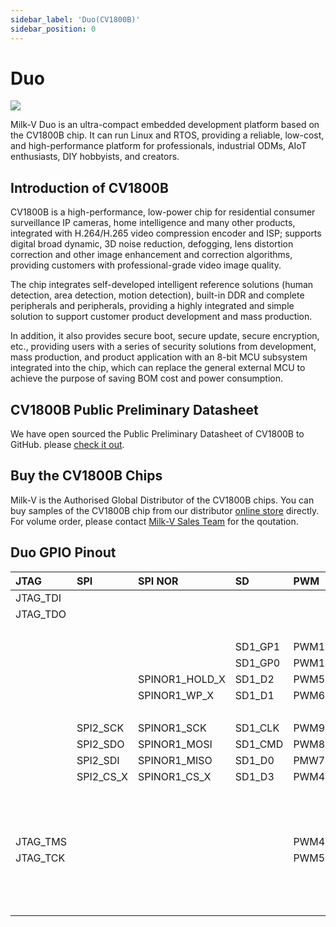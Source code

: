 ```yaml
---
sidebar_label: 'Duo(CV1800B)'
sidebar_position: 0
---
```


# Duo

 <Image src='/docs/duo/duo-v1.2.png' maxWidth='60%' align='center' />

 Milk-V Duo is an ultra-compact embedded development platform based on the CV1800B chip. It can run Linux and RTOS, providing a reliable, low-cost, and high-performance platform for professionals, industrial ODMs, AIoT enthusiasts, DIY hobbyists, and creators.  

## Introduction of CV1800B

CV1800B is a high-performance, low-power chip for residential consumer surveillance IP cameras, home intelligence and many other products, integrated with H.264/H.265 video compression encoder and ISP; supports digital broad dynamic, 3D noise reduction, defogging, lens distortion correction and other image enhancement and correction algorithms, providing customers with professional-grade video image quality.   

The chip integrates self-developed intelligent reference solutions (human detection, area detection, motion detection), built-in DDR and complete peripherals and peripherals, providing a highly integrated and simple solution to support customer product development and mass production.   

In addition, it also provides secure boot, secure update, secure encryption, etc., providing users with a series of security solutions from development, mass production, and product application with an 8-bit MCU subsystem integrated into the chip, which can replace the general external MCU to achieve the purpose of saving BOM cost and power consumption.

## CV1800B Public Preliminary Datasheet

We have open sourced the Public Preliminary Datasheet of CV1800B to GitHub. please [check it out](https://github.com/milkv-duo/duo-files/blob/main/duo/datasheet/CV1800B-CV1801B-Preliminary-Datasheet-full-en.pdf).

## Buy the CV1800B Chips

Milk-V is the Authorised Global Distributor of the CV1800B chips. You can buy samples of the CV1800B chip from our distributor [online store](https://arace.tech/products/sophon-cv1800b-5pcs) directly. For volume order, please contact [Milk-V Sales Team](mailto:sales@milkv.io) for the qoutation.

## Duo GPIO Pinout

<div className='gpio_style'>

| **JTAG** | **SPI**   | **SPI NOR**    | **SD**  | **PWM** | **I2C**  | **UART**   | **NAME** | **PIN**                         | **PIN**                          | **NAME** | **ADC**    | **SPI NOR**   | **SPI NAND** |
|:---------|:----------|:---------------|:--------|:--------|:---------|:-----------|---------:|:-------------------------------:|:--------------------------------:|:---------|:-----------|:--------------|:-------------|
| JTAG_TDI |           |                |         |         | I2C0_SCL | UART1/2_TX | GP0      | <div className='green'>1</div>  | <div className='red'>40</div>    | VBUS     |            |               |              |
| JTAG_TDO |           |                |         |         | I2C0_SDA | UART1/2_RX | GP1      | <div className='green'>2</div>  | <div className='red'>39</div>    | VSYS     |            |               |              |
|          |           |                |         |         |          |            | GND      | <div className='black'>3</div>  | <div className='black'>38</div>  | GND      |            |               |              |
|          |           |                | SD1_GP1 | PWM10   |          | UART4_TX   | GP2      | <div className='green'>4</div>  | <div className='orange'>37</div> | 3V3_EN   |            |               |              |
|          |           |                | SD1_GP0 | PWM11   |          | UART4_RX   | GP3      | <div className='green'>5</div>  | <div className='green'>36</div>  | 3V3(OUT) |            |               |              |
|          |           | SPINOR1_HOLD_X | SD1_D2  | PWM5    | I2C1_SCL | UART2/3_TX | GP4      | <div className='green'>6</div>  | <div className='gray'>35</div>   |          |            |               |              |
|          |           | SPINOR1_WP_X   | SD1_D1  | PWM6    | I2C1_SDA | UART2/3_RX | GP5      | <div className='green'>7</div>  | <div className='gray'>34</div>   |          |            |               |              |
|          |           |                |         |         |          |            | GND      | <div className='black'>8</div>  | <div className='black'>33</div>  | GND      |            |               |              |
|          | SPI2_SCK  | SPINOR1_SCK    | SD1_CLK | PWM9    | I2C3_SDA |            | GP6      | <div className='green'>9</div>  | <div className='green'>32</div>  | GP27     | ADC2(1.8V) |               |              |
|          | SPI2_SDO  | SPINOR1_MOSI   | SD1_CMD | PWM8    | I2C3_SCL |            | GP7      | <div className='green'>10</div> | <div className='green'>31</div>  | GP26     | ADC1(1.8V) |               |              |
|          | SPI2_SDI  | SPINOR1_MISO   | SD1_D0  | PMW7    | I2C1_SDA | UART3_RTS  | GP8      | <div className='green'>11</div> | <div className='orange'>30</div> | RUN      |            |               |              |
|          | SPI2_CS_X | SPINOR1_CS_X   | SD1_D3  | PWM4    | I2C1_SCL | UART3_CTS  | GP9      | <div className='green'>12</div> | <div className='green'>29</div>  | GP22     |            |               |              |
|          |           |                |         |         |          |            | GND      | <div className='black'>13</div> | <div className='black'>28</div>  | GND      |            |               |              |
|          |           |                |         |         | I2C1_SDA |            | GP10     | <div className='green'>14</div> | <div className='green'>27</div>  | GP21     |            | SPINOR_HOLD_X | SPINAND_HOLD |
|          |           |                |         |         | I2C1_SCL |            | GP11     | <div className='green'>15</div> | <div className='green'>26</div>  | GP20     |            | SPINOR_WP_X   | SPINAND_WP   |
| JTAG_TMS |           |                |         | PWM4    |          | UART0/1_TX | GP12     | <div className='green'>16</div> | <div className='green'>25</div>  | GP19     |            | SPINOR_MOSI   | SPINAND_MOSI |
| JTAG_TCK |           |                |         | PWM5    |          | UART0/1_RX | GP13     | <div className='green'>17</div> | <div className='green'>24</div>  | GP18     |            | SPINOR_SCK    | SPINAND_SCK  |
|          |           |                |         |         |          |            | GND      | <div className='black'>18</div> | <div className='black'>23</div>  | GND      |            |               |              |
|          |           |                |         |         |          |            | GP14     | <div className='green'>19</div> | <div className='green'>22</div>  | GP17     |            | SPINOR_CS_X   | SPINAND_CS   |
|          |           |                |         |         |          |            | GP15     | <div className='green'>20</div> | <div className='green'>21</div>  | GP16     |            | SPINOR_MISO   | SPINAND_MISO |

</div>
